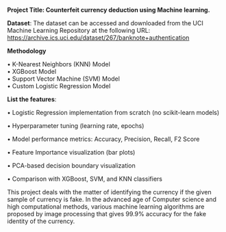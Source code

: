 **Project Title:  Counterfeit currency deduction using Machine learning.**  


**Dataset**: The dataset can be accessed and downloaded from the UCI Machine Learning Repository at the  following URL: https://archive.ics.uci.edu/dataset/267/banknote+authentication


**Methodology**

•	K-Nearest Neighbors (KNN) Model                                                                     
•	XGBoost Model                                                                                                    
•	Support Vector Machine (SVM) Model                                                               
•	Custom Logistic Regression Model     

**List the features**:

•	Logistic Regression implementation from scratch (no scikit-learn models)   

•	Hyperparameter tuning (learning rate, epochs)    

•	Model performance metrics: Accuracy, Precision, Recall, F2 Score   

•	Feature Importance visualization (bar plots)   

•	PCA-based decision boundary visualization   

•	Comparison with XGBoost, SVM, and KNN classifiers                               




This project deals with the matter of identifying the currency if the given sample of currency is fake. In the advanced age of Computer science and high computational methods, various machine learning algorithms are proposed by image processing that gives 99.9% accuracy for the fake identity of the currency. 
